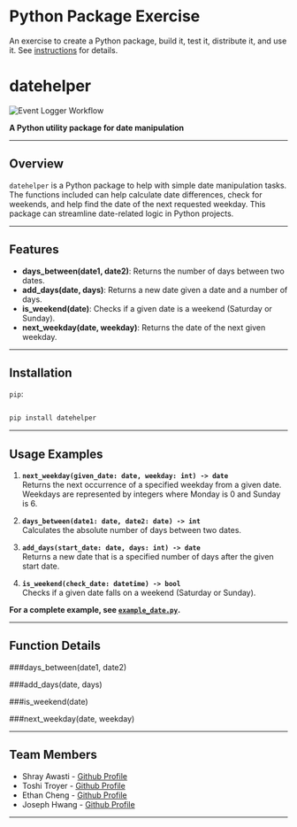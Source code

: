 # Python Package Exercise

An exercise to create a Python package, build it, test it, distribute it, and use it. See [instructions](./instructions.md) for details.


# datehelper
![Event Logger Workflow](https://github.com/software-students-fall2024/3-python-package-now-youre-unemployed/actions/workflows/event-logger.yml/badge.svg)

**A Python utility package for date manipulation**

---

## Overview

`datehelper` is a Python package to help with simple date manipulation tasks.  The functions included can help calculate date differences, check for weekends, and help find the date of the next requested weekday.  This package can streamline date-related logic in Python projects.

---

## Features

- **days_between(date1, date2)**: Returns the number of days between two dates.
- **add_days(date, days)**: Returns a new date given a date and a number of days.
- **is_weekend(date)**: Checks if a given date is a weekend (Saturday or Sunday).
- **next_weekday(date, weekday)**: Returns the date of the next given weekday.

---

## Installation

`pip`:

```bash

pip install datehelper

```

---

## Usage Examples

1. **`next_weekday(given_date: date, weekday: int) -> date`**  
   Returns the next occurrence of a specified weekday from a given date. Weekdays are represented by integers where Monday is 0 and Sunday is 6.

2. **`days_between(date1: date, date2: date) -> int`**  
   Calculates the absolute number of days between two dates.

3. **`add_days(start_date: date, days: int) -> date`**  
   Returns a new date that is a specified number of days after the given start date.

4. **`is_weekend(check_date: datetime) -> bool`**  
   Checks if a given date falls on a weekend (Saturday or Sunday).

**For a complete example, see [`example_date.py`](./example_date.py).**

---

## Function Details

###days_between(date1, date2)

###add_days(date, days)

###is_weekend(date)

###next_weekday(date, weekday)

---

## Team Members

- Shray Awasti - [Github Profile](https://github.com/shrayawasti)
- Toshi Troyer - [Github Profile](https://github.com/toshiHTroyer)
- Ethan Cheng - [Github Profile](https://github.com/ethanhcheng)
- Joseph Hwang - [Github Profile](https://github.com/josephnyu)
---
